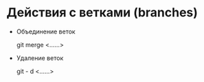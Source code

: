 # Действия с ветками (branches)
* Объединение веток

    git merge <......>
    
* Удаление веток

    git - d <......>


